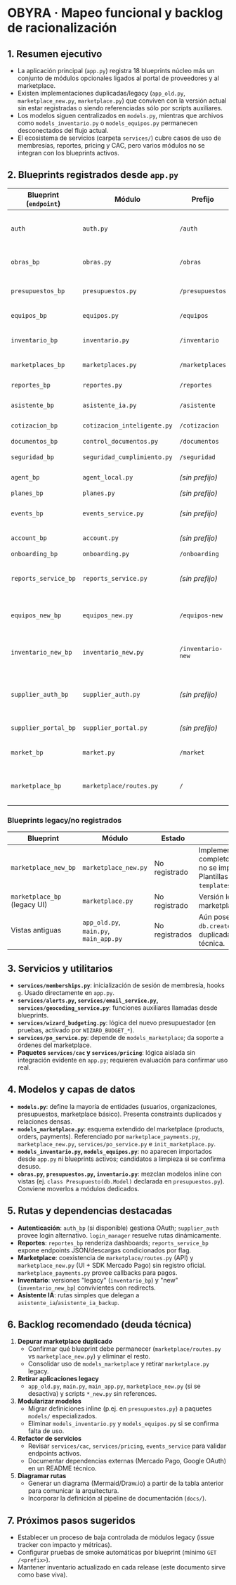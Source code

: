 # OBYRA · Mapeo funcional y backlog de racionalización

## 1. Resumen ejecutivo
- La aplicación principal (`app.py`) registra 18 blueprints núcleo más un conjunto de módulos opcionales ligados al portal de proveedores y al marketplace.
- Existen implementaciones duplicadas/legacy (`app_old.py`, `marketplace_new.py`, `marketplace.py`) que conviven con la versión actual sin estar registradas o siendo referenciadas sólo por scripts auxiliares.
- Los modelos siguen centralizados en `models.py`, mientras que archivos como `models_inventario.py` o `models_equipos.py` permanecen desconectados del flujo actual.
- El ecosistema de servicios (carpeta `services/`) cubre casos de uso de membresías, reportes, pricing y CAC, pero varios módulos no se integran con los blueprints activos.

## 2. Blueprints registrados desde `app.py`
| Blueprint (`endpoint`) | Módulo | Prefijo | Estado | Observaciones |
| --- | --- | --- | --- | --- |
| `auth` | `auth.py` | `/auth` | Activo | Depende de `auth.oauth.init_app`; se provee fallback si falla la importación. |
| `obras_bp` | `obras.py` | `/obras` | Activo | Módulo monolítico con vistas y lógica mezclada. |
| `presupuestos_bp` | `presupuestos.py` | `/presupuestos` | Activo | Blueprint extenso; depende de modelos en `models.py`. |
| `equipos_bp` | `equipos.py` | `/equipos` | Activo | Interfaz clásica para gestión de equipos. |
| `inventario_bp` | `inventario.py` | `/inventario` | Activo | Complementado por la variante "new" (ver opcionales). |
| `marketplaces_bp` | `marketplaces.py` | `/marketplaces` | Activo | Catálogo público legacy. |
| `reportes_bp` | `reportes.py` | `/reportes` | Activo | Dashboard de reportes HTML. |
| `asistente_bp` | `asistente_ia.py` | `/asistente` | Activo | Enrutador mínimo al asistente IA. |
| `cotizacion_bp` | `cotizacion_inteligente.py` | `/cotizacion` | Activo | Cotizaciones inteligentes. |
| `documentos_bp` | `control_documentos.py` | `/documentos` | Activo | Gestión documental. |
| `seguridad_bp` | `seguridad_cumplimiento.py` | `/seguridad` | Activo | Contiene formularios de cumplimiento. |
| `agent_bp` | `agent_local.py` | *(sin prefijo)* | Activo | Endpoint auxiliar para agentes locales. |
| `planes_bp` | `planes.py` | *(sin prefijo)* | Activo | Suscripciones/planes. |
| `events_bp` | `events_service.py` | *(sin prefijo)* | Activo | API para eventos del marketplace; usa `current_app`. |
| `account_bp` | `account.py` | *(sin prefijo)* | Activo | Gestión de cuenta/usuario final. |
| `onboarding_bp` | `onboarding.py` | `/onboarding` | Activo | Flujo de onboarding. |
| `reports_service_bp` | `reports_service.py` | *(sin prefijo)* | Opcional | Sólo se registra si `ENABLE_REPORTS=1` y `matplotlib` está disponible. |
| `equipos_new_bp` | `equipos_new.py` | `/equipos-new` | Opcional | Redirecciones desde `/inventario/*` apuntan aquí cuando se carga. |
| `inventario_new_bp` | `inventario_new.py` | `/inventario-new` | Opcional | Nueva UI de inventario; se registran redirects desde rutas legacy. |
| `supplier_auth_bp` | `supplier_auth.py` | *(sin prefijo)* | Opcional | Portal de proveedores; depende de módulos `supplier_portal` y `market`. |
| `supplier_portal_bp` | `supplier_portal.py` | *(sin prefijo)* | Opcional | Portal de proveedores. |
| `market_bp` | `market.py` | `/market` | Opcional | Portal público orientado a proveedores. |
| `marketplace_bp` | `marketplace/routes.py` | `/` | Opcional | API REST/JSON del marketplace "nuevo"; convive con plantillas legacy. |

### Blueprints legacy/no registrados
| Blueprint | Módulo | Estado | Riesgo |
| --- | --- | --- | --- |
| `marketplace_new_bp` | `marketplace_new.py` | No registrado | Implementa marketplace completo (UI + pagos) pero no se importa desde `app.py`. Plantillas bajo `templates/marketplace_new/`. |
| `marketplace_bp` (legacy UI) | `marketplace.py` | No registrado | Versión legacy del marketplace público. |
| Vistas antiguas | `app_old.py`, `main.py`, `main_app.py` | No registrados | Aún poseen `db.create_all()` y rutas duplicadas; generan deuda técnica. |

## 3. Servicios y utilitarios
- **`services/memberships.py`**: inicialización de sesión de membresía, hooks `g`. Usado directamente en `app.py`.
- **`services/alerts.py`, `services/email_service.py`, `services/geocoding_service.py`**: funciones auxiliares llamadas desde blueprints.
- **`services/wizard_budgeting.py`**: lógica del nuevo presupuestador (en pruebas, activado por `WIZARD_BUDGET_*`).
- **`services/po_service.py`**: depende de `models_marketplace`; da soporte a órdenes del marketplace.
- **Paquetes `services/cac` y `services/pricing`**: lógica aislada sin integración evidente en `app.py`; requieren evaluación para confirmar uso real.

## 4. Modelos y capas de datos
- **`models.py`**: define la mayoría de entidades (usuarios, organizaciones, presupuestos, marketplace básico). Presenta constraints duplicados y relaciones densas.
- **`models_marketplace.py`**: esquema extendido del marketplace (products, orders, payments). Referenciado por `marketplace_payments.py`, `marketplace_new.py`, `services/po_service.py` e `init_marketplace.py`.
- **`models_inventario.py`, `models_equipos.py`**: no aparecen importados desde `app.py` ni blueprints activos; candidatos a limpieza si se confirma desuso.
- **`obras.py`, `presupuestos.py`, `inventario.py`**: mezclan modelos inline con vistas (ej. `class Presupuesto(db.Model)` declarada en `presupuestos.py`). Conviene moverlos a módulos dedicados.

## 5. Rutas y dependencias destacadas
- **Autenticación**: `auth_bp` (si disponible) gestiona OAuth; `supplier_auth` provee login alternativo. `login_manager` resuelve rutas dinámicamente.
- **Reportes**: `reportes_bp` renderiza dashboards; `reports_service_bp` expone endpoints JSON/descargas condicionados por flag.
- **Marketplace**: coexistencia de `marketplace/routes.py` (API) y `marketplace_new.py` (UI + SDK Mercado Pago) sin registro oficial. `marketplace_payments.py` provee callbacks para pagos.
- **Inventario**: versiones "legacy" (`inventario_bp`) y "new" (`inventario_new_bp`) convivientes con redirects.
- **Asistente IA**: rutas simples que delegan a `asistente_ia`/`asistente_ia_backup`.

## 6. Backlog recomendado (deuda técnica)
1. **Depurar marketplace duplicado**
   - Confirmar qué blueprint debe permanecer (`marketplace/routes.py` vs `marketplace_new.py`) y eliminar el resto.
   - Consolidar uso de `models_marketplace` y retirar `marketplace.py` legacy.
2. **Retirar aplicaciones legacy**
   - `app_old.py`, `main.py`, `main_app.py`, `marketplace_new.py` (si se desactiva) y scripts `*_new.py` sin references.
3. **Modularizar modelos**
   - Migrar definiciones inline (p.ej. en `presupuestos.py`) a paquetes `models/` especializados.
   - Eliminar `models_inventario.py` y `models_equipos.py` si se confirma falta de uso.
4. **Refactor de servicios**
   - Revisar `services/cac`, `services/pricing`, `events_service` para validar endpoints activos.
   - Documentar dependencias externas (Mercado Pago, Google OAuth) en un README técnico.
5. **Diagramar rutas**
   - Generar un diagrama (Mermaid/Draw.io) a partir de la tabla anterior para comunicar la arquitectura.
   - Incorporar la definición al pipeline de documentación (`docs/`).

## 7. Próximos pasos sugeridos
- Establecer un proceso de baja controlada de módulos legacy (issue tracker con impacto y métricas).
- Configurar pruebas de smoke automáticas por blueprint (mínimo `GET /<prefix>`).
- Mantener inventario actualizado en cada release (este documento sirve como base viva).
